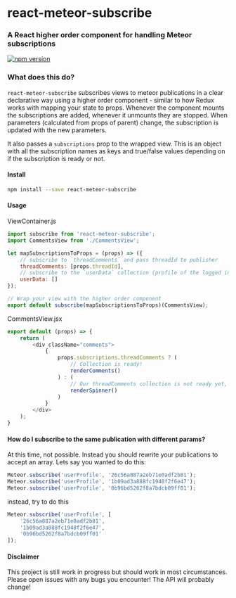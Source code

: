 # react-meteor-subscribe
### A React higher order component for handling Meteor subscriptions

 [![npm version](https://img.shields.io/npm/v/react-meteor-subscribe.svg?style=flat-square)](https://www.npmjs.com/package/react-meteor-subscribe)

### What does this do?

`react-meteor-subscribe` subscribes views to meteor publications in a clear declarative way using a higher order component - similar to how Redux works with mapping your state to props. Whenever the component mounts the subscriptions are added, whenever it unmounts they are stopped. When parameters (calculated from props of parent) change, the subscription is updated with the new parameters.

It also passes a `subscriptions` prop to the wrapped view. This is an object with all the subscription names as keys and true/false values depending on if the subscription is ready or not.

#### Install
```bash
npm install --save react-meteor-subscribe
```
#### Usage

ViewContainer.js
```javascript
import subscribe from 'react-meteor-subscribe';
import CommentsView from './CommentsView';

let mapSubscriptionsToProps = (props) => ({
    // subscribe to `threadComments` and pass threadId to publisher
    threadComments: [props.threadId],
    // subscribe to the `userData` collection (profile of the logged in user), no arguments passed
    userData: []
});

// Wrap your view with the higher order component
export default subscribe(mapSubscriptionsToProps)(CommentsView);
```

CommentsView.jsx
```javascript
export default (props) => {
    return (
        <div className="comments">
            {
                props.subscriptions.threadComments ? (
                    // Collection is ready!
                    renderComments()
                ) : (
                    // Our threadComments collection is not ready yet, render a spinner
                    renderSpinner()
                )
            }
        </div>
    );
}
```

#### How do I subscribe to the same publication with different params?
At this time, not possible. Instead you should rewrite your publications to accept an array. Lets say you wanted to do this:
```javascript
Meteor.subscribe('userProfile', '26c56a887a2eb71e0adf2b81');
Meteor.subscribe('userProfile', '1b09ad3a888fc1948f2f6e47');
Meteor.subscribe('userProfile', '0b96bd5262f8a7bdcb09ff01');
```
instead, try to do this
```javascript
Meteor.subscribe('userProfile', [
    '26c56a887a2eb71e0adf2b81',
    '1b09ad3a888fc1948f2f6e47',
    '0b96bd5262f8a7bdcb09ff01'
]);
```

#### Disclaimer

This project is still work in progress but should work in most circumstances. Please open issues with any bugs you encounter! The API will probably change!
